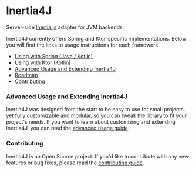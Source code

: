 # Inertia4J 

Server-side [Inertia.js](https://inertiajs.com/) adapter for JVM backends.

Inertia4J currently offers Spring and Ktor-specific implementations. Below you will find the links to usage instructions for each framework.

* [Using with Spring (Java / Kotlin)](/inertia4j.spring/README.md)
* [Using with Ktor (Kotlin)](/inertia4j.ktor/README.md)
* [Advanced Usage and Extending Inertia4J](#advanced-usage-and-extending-inertia4j)
* [Roadmap](/docs/roadmap.md)
* [Contributing](#contributing)

### Advanced Usage and Extending Inertia4J

Inertia4J was designed from the start to be easy to use for small projects, yet fully customizable and modular, so you can tweak the library to fit your project's needs. If you want to learn about customizing and extending Inertia4J, you
can read the [advanced usage guide](https://github.com/Inertia4J/inertia4j/tree/main/docs/advanced.md).

### Contributing

Inertia4J is an Open Source project. If you'd like to contribute with any new features or bug fixes, please read the
[contributing guide](https://github.com/Inertia4J/inertia4j/blob/main/CONTRIBUTING.md).
